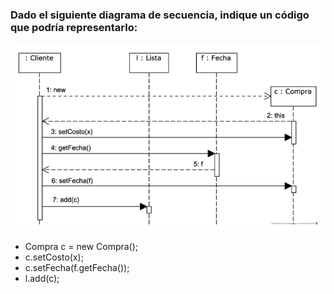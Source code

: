 ### Dado el siguiente diagrama de secuencia, indique un código que podría representarlo:
![diagrama](out/docs/diagrams/prac-03/D-compraDiagram.png)

- Compra c = new Compra();
- c.setCosto(x);
- c.setFecha(f.getFecha());
- l.add(c);
